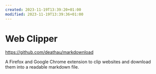 ```yaml
---
created: 2023-11-19T13:39:20+01:00
modified: 2023-11-19T13:39:36+01:00
---
```


# Web Clipper

https://github.com/deathau/markdownload

A Firefox and Google Chrome extension to clip websites and download them into a readable markdown file.
